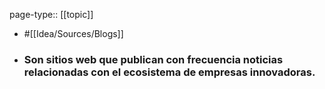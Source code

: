page-type:: [[topic]]

- #[[Idea/Sources/Blogs]]

- ### Son sitios web que publican con frecuencia noticias relacionadas con el ecosistema de empresas innovadoras.



